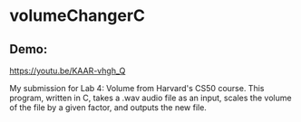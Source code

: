 # volumeChangerC

## Demo:
https://youtu.be/KAAR-vhgh_Q

My submission for Lab 4: Volume from Harvard's CS50 course. This program, written in C, takes a .wav audio file as an input, scales the volume of the file by a given factor, and outputs the new file.


